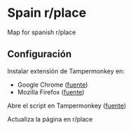 # Spain r/place
Map for spanish r/place

## Configuración
Instalar extensión de Tampermonkey en:
- Google Chrome ([fuente](https://chrome.google.com/webstore/detail/tampermonkey/dhdgffkkebhmkfjojejmpbldmpobfkfo?hl=es))
- Mozilla Firefox ([fuente](https://addons.mozilla.org/fr/firefox/addon/tampermonkey/))

Abre el script en Tampermonkey ([fuente](https://github.com/vigarax/spainplace/raw/main/spain.user.js))

Actualiza la página en r/place
